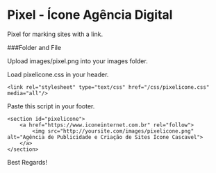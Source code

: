# Pixel - Ícone Agência Digital

Pixel for marking sites with a link.

###Folder and File

Upload images/pixel.png into your images folder.

Load pixelicone.css in your header.
```
<link rel="stylesheet" type="text/css" href="/css/pixelicone.css" media="all"/>
```

Paste this script in your footer.

```
<section id="pixelicone">
	<a href="https://www.iconeinternet.com.br" rel="follow">
		<img src="http://yoursite.com/images/pixelicone.png" alt="Agência de Publicidade e Criação de Sites Ícone Cascavel">
	</a>
</section>
```
Best Regards!
